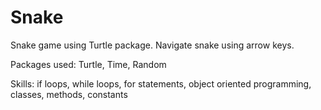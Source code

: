 # Snake
Snake game using Turtle package. Navigate snake using arrow keys.

Packages used: Turtle, Time, Random

Skills: if loops, while loops, for statements, object oriented programming, classes, methods, constants
